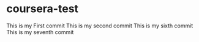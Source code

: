 # coursera-test
This is my First commit
This is my second commit
This is my sixth commit
This is my seventh commit 	
